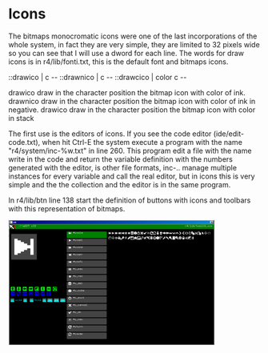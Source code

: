 # Icons

The bitmaps monocromatic icons were one of the last incorporations of the whole system, in fact they are very simple, they are limited to 32 pixels wide so you can see that I will use a dword for each line.
The words for draw icons is in r4/lib/fonti.txt, this is the default font and bitmaps icons.

::drawico | c --
::drawnico | c --
::drawcico | color c --

drawico draw in the character position the bitmap icon with color of ink.
drawnico draw in the character position the bitmap icon with color of ink in negative.
drawico draw in the character position the bitmap icon with color in stack

The first use is the editors of icons. If you see the code editor (ide/edit-code.txt), when hit Ctrl-E the system execute a program with the name "r4/system/inc-%w.txt" in line 260.
This program edit a file with the name write in the code and return the variable definition with the numbers generated with the editor, is other file formats, inc-.. manage multiple instances for every variable and call the real editor, but in icons this is very simple and the the collection and the editor is in the same program.

In r4/lib/btn line 138 start the definition of buttons with icons and toolbars with this representation of bitmaps.

![Icon Editor](../img/7-editico.png)

